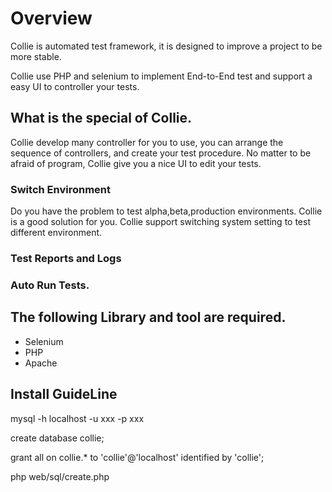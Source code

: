 # Overview
Collie is automated test framework, it is  designed to improve a project to be more stable.

Collie use PHP and selenium to implement End-to-End test and support a easy UI to controller your tests.

## What is the special of Collie.
Collie develop many controller for you to use, you can arrange the sequence of controllers, and create your test procedure.
No matter to be afraid of program, Collie give you a nice UI to edit your tests.

### Switch Environment
Do you have the problem to test alpha,beta,production environments. Collie is a good solution for you.
Collie support switching system setting to test different environment.

### Test Reports and Logs


### Auto Run Tests.



## The following Library and tool are required.
* Selenium
* PHP
* Apache


## Install GuideLine
mysql -h localhost -u xxx -p xxx

create database collie;

grant all on collie.* to 'collie'@'localhost' identified by 'collie';

php   web/sql/create.php

